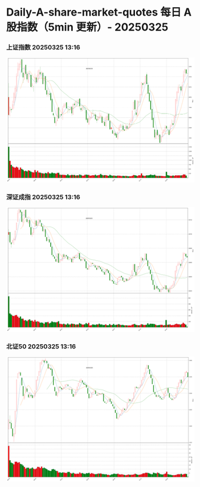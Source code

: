 
# Daily-A-share-market-quotes 每日 A 股指数（5min 更新）- 20250325

### 上证指数 20250325 13:16
![](./fig/2025/3/20250325-sh000001.png)

### 深证成指 20250325 13:16
![](./fig/2025/3/20250325-sz399001.png)

### 北证50 20250325 13:16
![](./fig/2025/3/20250325-bj899050.png)
